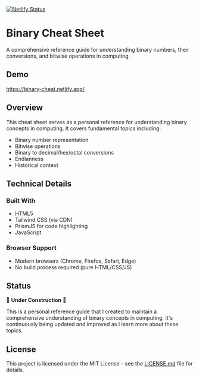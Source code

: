 [![Netlify Status](https://api.netlify.com/api/v1/badges/08ec7661-79e2-4603-a5e6-411d1fa8e857/deploy-status)](https://app.netlify.com/sites/marvelous-centaur-46864c/deploys)

# Binary Cheat Sheet

A comprehensive reference guide for understanding binary numbers, their conversions, and bitwise operations in computing.

## Demo

https://binary-cheat.netlify.app/

## Overview

This cheat sheet serves as a personal reference for understanding binary concepts in computing. It covers fundamental topics including:

- Binary number representation
- Bitwise operations
- Binary to decimal/hex/octal conversions
- Endianness
- Historical context

## Technical Details

### Built With

- HTML5
- Tailwind CSS (via CDN)
- PrismJS for code highlighting
- JavaScript

### Browser Support

- Modern browsers (Chrome, Firefox, Safari, Edge)
- No build process required (pure HTML/CSS/JS)

## Status

🚧 **Under Construction** 🚧

This is a personal reference guide that I created to maintain a comprehensive understanding of binary concepts in computing. It's continuously being updated and improved as I learn more about these topics.

## License

This project is licensed under the MIT License - see the [LICENSE.md](LICENSE.md) file for details.
